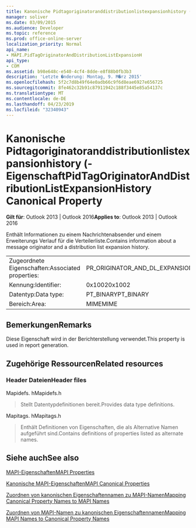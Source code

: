 ```yaml
---
title: Kanonische Pidtagoriginatoranddistributionlistexpansionhistory (-Eigenschaft
manager: soliver
ms.date: 03/09/2015
ms.audience: Developer
ms.topic: reference
ms.prod: office-online-server
localization_priority: Normal
api_name:
- MAPI.PidTagOriginatorAndDistributionListExpansionH
api_type:
- COM
ms.assetid: b98e648c-e540-4cf4-8dde-e8f88b0fb3b3
description: 'Letzte �nderung: Montag, 9. M�rz 2015'
ms.openlocfilehash: 5f2c7d8b49f64e0adb66c9f6d8eae6927e656725
ms.sourcegitcommit: 8fe462c32b91c87911942c188f3445e85a54137c
ms.translationtype: MT
ms.contentlocale: de-DE
ms.lasthandoff: 04/23/2019
ms.locfileid: "32340943"
---
```

# <a name="pidtagoriginatoranddistributionlistexpansionhistory-canonical-property"></a><span data-ttu-id="854f5-103">Kanonische Pidtagoriginatoranddistributionlistexpansionhistory (-Eigenschaft</span><span class="sxs-lookup"><span data-stu-id="854f5-103">PidTagOriginatorAndDistributionListExpansionHistory Canonical Property</span></span>

  
  
<span data-ttu-id="854f5-104">**Gilt für**: Outlook 2013 | Outlook 2016</span><span class="sxs-lookup"><span data-stu-id="854f5-104">**Applies to**: Outlook 2013 | Outlook 2016</span></span> 
  
<span data-ttu-id="854f5-105">Enthält Informationen zu einem Nachrichtenabsender und einem Erweiterungs Verlauf für die Verteilerliste.</span><span class="sxs-lookup"><span data-stu-id="854f5-105">Contains information about a message originator and a distribution list expansion history.</span></span>
  
|||
|:-----|:-----|
|<span data-ttu-id="854f5-106">Zugeordnete Eigenschaften:</span><span class="sxs-lookup"><span data-stu-id="854f5-106">Associated properties:</span></span>  <br/> |<span data-ttu-id="854f5-107">PR_ORIGINATOR_AND_DL_EXPANSION_HISTORY</span><span class="sxs-lookup"><span data-stu-id="854f5-107">PR_ORIGINATOR_AND_DL_EXPANSION_HISTORY</span></span>  <br/> |
|<span data-ttu-id="854f5-108">Kennung:</span><span class="sxs-lookup"><span data-stu-id="854f5-108">Identifier:</span></span>  <br/> |<span data-ttu-id="854f5-109">0x1002</span><span class="sxs-lookup"><span data-stu-id="854f5-109">0x1002</span></span>  <br/> |
|<span data-ttu-id="854f5-110">Datentyp:</span><span class="sxs-lookup"><span data-stu-id="854f5-110">Data type:</span></span>  <br/> |<span data-ttu-id="854f5-111">PT_BINARY</span><span class="sxs-lookup"><span data-stu-id="854f5-111">PT_BINARY</span></span>  <br/> |
|<span data-ttu-id="854f5-112">Bereich:</span><span class="sxs-lookup"><span data-stu-id="854f5-112">Area:</span></span>  <br/> |<span data-ttu-id="854f5-113">MIME</span><span class="sxs-lookup"><span data-stu-id="854f5-113">MIME</span></span>  <br/> |
   
## <a name="remarks"></a><span data-ttu-id="854f5-114">Bemerkungen</span><span class="sxs-lookup"><span data-stu-id="854f5-114">Remarks</span></span>

<span data-ttu-id="854f5-115">Diese Eigenschaft wird in der Berichterstellung verwendet.</span><span class="sxs-lookup"><span data-stu-id="854f5-115">This property is used in report generation.</span></span>
  
## <a name="related-resources"></a><span data-ttu-id="854f5-116">Zugehörige Ressourcen</span><span class="sxs-lookup"><span data-stu-id="854f5-116">Related resources</span></span>

### <a name="header-files"></a><span data-ttu-id="854f5-117">Header Dateien</span><span class="sxs-lookup"><span data-stu-id="854f5-117">Header files</span></span>

<span data-ttu-id="854f5-118">Mapidefs. h</span><span class="sxs-lookup"><span data-stu-id="854f5-118">Mapidefs.h</span></span>
  
> <span data-ttu-id="854f5-119">Stellt Datentypdefinitionen bereit.</span><span class="sxs-lookup"><span data-stu-id="854f5-119">Provides data type definitions.</span></span>
    
<span data-ttu-id="854f5-120">Mapitags. h</span><span class="sxs-lookup"><span data-stu-id="854f5-120">Mapitags.h</span></span>
  
> <span data-ttu-id="854f5-121">Enthält Definitionen von Eigenschaften, die als Alternative Namen aufgeführt sind.</span><span class="sxs-lookup"><span data-stu-id="854f5-121">Contains definitions of properties listed as alternate names.</span></span>
    
## <a name="see-also"></a><span data-ttu-id="854f5-122">Siehe auch</span><span class="sxs-lookup"><span data-stu-id="854f5-122">See also</span></span>



[<span data-ttu-id="854f5-123">MAPI-Eigenschaften</span><span class="sxs-lookup"><span data-stu-id="854f5-123">MAPI Properties</span></span>](mapi-properties.md)
  
[<span data-ttu-id="854f5-124">Kanonische MAPI-Eigenschaften</span><span class="sxs-lookup"><span data-stu-id="854f5-124">MAPI Canonical Properties</span></span>](mapi-canonical-properties.md)
  
[<span data-ttu-id="854f5-125">Zuordnen von kanonischen Eigenschaftennamen zu MAPI-Namen</span><span class="sxs-lookup"><span data-stu-id="854f5-125">Mapping Canonical Property Names to MAPI Names</span></span>](mapping-canonical-property-names-to-mapi-names.md)
  
[<span data-ttu-id="854f5-126">Zuordnen von MAPI-Namen zu kanonischen Eigenschaftennamen</span><span class="sxs-lookup"><span data-stu-id="854f5-126">Mapping MAPI Names to Canonical Property Names</span></span>](mapping-mapi-names-to-canonical-property-names.md)

